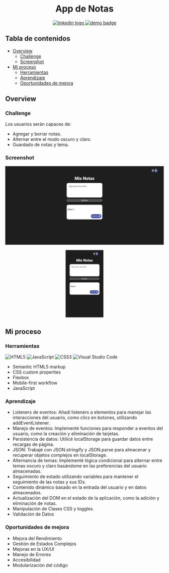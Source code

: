 <h1 align="center">App de Notas</h1>
<div align="center">
  <a href="https://www.linkedin.com/in/danae-lescano-salvatierra" target="_blank">
    <img src="https://img.shields.io/static/v1?message=LinkedIn&logo=linkedin&label=&color=0077B5&logoColor=white&labelColor=&style=for-the-badge" height="25" alt="linkedin logo"/>
  </a>
  <a href="https://lescano713.github.io/AppNotas/" target="_blank">
    <img src="https://img.shields.io/static/v1?message=Demo&label=&color=6A0DAD&logoColor=white&labelColor=&style=for-the-badge" height="25" alt="demo badge"/>
  </a>
</div>

## Tabla de contenidos

- [Overview](#overview)
  - [Challenge](#challenge)
  - [Screenshot](#screenshot)
- [Mi proceso](#mi-proceso)
  - [Herramientas](#herramientas)
  - [Aprendizaje](#aprendizaje)
  - [Oportunidades de mejora](#oportunidades-de-mejora)


## Overview

### Challenge

Los usuarios serán capaces de:

- Agregar y borrar notas.
- Alternar entre el modo oscuro y claro.
- Guardado de notas y tema.

### Screenshot
<p align="center">
  <img src="./screeenshot/desktop.jpeg" alt="Desktop Screenshot">
</p>

<p align="center">
  <img src="./screeenshot/mobile.jpg" alt="Mobile Screenshot">
</p>


## Mi proceso

### Herramientas
![HTML5](https://img.shields.io/badge/html5-%23E34F26.svg?style=for-the-badge&logo=html5&logoColor=white)
![JavaScript](https://img.shields.io/badge/javascript-%23323330.svg?style=for-the-badge&logo=javascript&logoColor=%23F7DF1E)
![CSS3](https://img.shields.io/badge/css3-%231572B6.svg?style=for-the-badge&logo=css3&logoColor=white)
![Visual Studio Code](https://img.shields.io/badge/Visual%20Studio%20Code-0078d7.svg?style=for-the-badge&logo=visual-studio-code&logoColor=white)

- Semantic HTML5 markup
- CSS custom properties
- Flexbox
- Mobile-first workflow
- JavaScript


### Aprendizaje

- Listeners de eventos: Añadí listeners a elementos para manejar las interacciones del usuario, como clics en botones, utilizando addEventListener.
- Manejo de eventos: Implementé funciones para responder a eventos del usuario, como la creación y eliminación de tarjetas.
- Persistencia de datos: Utilicé localStorage para guardar datos entre recargas de página.
- JSON: Trabajé con JSON.stringify y JSON.parse para almacenar y recuperar objetos complejos en localStorage.
- Alternancia de temas: Implementé lógica condicional para alternar entre temas oscuro y claro basándome en las preferencias del usuario almacenadas.
- Seguimiento de estado utilizando variables para mantener el seguimiento de las notas y sus IDs.
- Contenido dinámico basado en la entrada del usuario y en datos almacenados.
- Actualización del DOM en el estado de la aplicación, como la adición y eliminación de notas.
- Manipulación de Clases CSS y toggles.
- Validación de Datos


### Oportunidades de mejora

- Mejora del Rendimiento
- Gestión de Estados Complejos
- Mejoras en la UX/UI
- Manejo de Errores
- Accesibilidad
- Modularización del código
